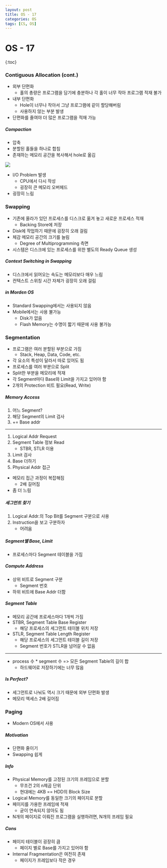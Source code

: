 ```yaml
---
layout: post
title: OS - 17
categories: OS
tags: [CS, OS]
---
```


# OS - 17

{:toc}

### Contiguous Allocation (cont.)

- 외부 단편화
  - 홀의 총량은 프로그램을 담기에 충분하나 각 홀이 너무 작아 프로그램 적재 불가
- 내부 단편화
  - Hole이 너무나 작아서 그냥 프로그램에 같이 할당해버림
  - 사용하지 않는 부분 발생
- 단편화를 줄여야 더 많은 프로그램을 적재 가능

##### Compaction

- 압축
- 분할된 홀들을 하나로 합침
- 존재하는 메모리 공간을 복사해서 hole로 옮김

<img src="https://github.com/L-Hyun/L-Hyun.github.io/blob/main/assets/OS/16-1.png?raw=true" />

- I/O Problem 발생
  - CPU에서 다시 작성
  - 굉장히 큰 메모리 오버헤드
- 굉장히 느림

### Swapping

- 기존에 올라가 있던 프로세스를 디스크로 옮겨 놓고 새로운 프로세스 적재
  - Backing Store에 저장
- Disk에 작업하기 때문에 굉장히 오래 걸림
- 체감 메모리 공간의 크기를 늘림
  - Degree of Multiprogramming 측면
- 시스템은 디스크에 있는 프로세스를 위한 별도의 Ready Queue 생성

##### Context Switching in Swapping

- 디스크에서 읽어오는 속도는 메모리보다 매우 느림
- 컨텍스트 스위칭 시간 자체가 굉장히 오래 걸림

##### in Morden OS

- Standard Swapping에서는 사용되지 않음
- Mobile에서는 사용 불가능
  - Disk가 없음
  - Flash Memory는 수명이 짧기 때문에 사용 불가능

### Segmentation

- 프로그램은 여러 분할된 부분으로 가짐
  - Stack, Heap, Data, Code, etc.
- 각 요소의 특성이 달라서 따로 있어도 됨
- 프로세스를 여러 부분으로 Split
- Split한 부분을 메모리에 적재
- 각 Segment마다 Base와 Limit을 가지고 있어야 함
- 2개의 Protection 비트 필요(Read, Write)

##### Memory Access

1. 어느 Segment?
2. 해당 Segment의 Limit 검사
3. += Base addr

---

1. Logical Addr Request
2. Segment Table 정보 Read
   - STBR, STLR 이용
3. Limit 검사
4. Base 더하기
5. Physical Addr 접근

- 메모리 접근 과정이 복잡해짐
  - 2배 길어짐
- 좀 더 느림

##### 세그먼트 찾기

1. Logical Addr.의 Top Bit를 Segment 구분으로 사용
2. Instruction을 보고 구분하자
   - 어려움

##### Segment별 Base, Limit

- 프로세스마다 Segment 테이블을 가짐

##### Compute Address

- 상위 비트로 Segment 구분
  - Segment 번호
- 하위 비트에 Base Addr 더함

##### Segment Table

- 메모리 공간에 프로세스마다 1개씩 가짐
- STBR, Segment Table Base Register
  - 해당 프로세스의 세그먼트 테이블 위치 저장
- STLR, Segment Table Length Register
  - 해당 프로세스의 세그먼트 테이블 길이 저장
  - Segment 번호가 STLR을 넘어갈 수 없음

---

- process 수 \* segment 수 => 모든 Segment Table의 길이 합
  - 하드웨어로 저장하기에는 너무 많음

##### Is Perfect?

- 세그먼트로 나눠도 역시 크기 때문에 외부 단편화 발생
- 메모리 엑세스 2배 길어짐

### Paging

- Modern OS에서 사용

##### Motivation

- 단편화 줄이기
- Swapping 쉽게

##### Info

- Physical Memory를 고정된 크기의 프레임으로 분할
  - 무조건 2의 n제곱 단위
  - 현대에는 4KB == HDD의 Block Size
- Logical Memory를 동일한 크기의 페이지로 분할
- 페이지를 가용한 프레임에 적재
  - 굳이 연속되지 않아도 됨
- N개의 페이지로 이뤄진 프로그램을 실행하려면, N개의 프레임 필요

##### Cons

- 페이지 테이블이 굉장히 큼
  - 페이지 별로 Base를 가지고 있어야 함
- Internal Fragmentation은 여전히 존재
  - 페이지가 프레임보다 작은 경우
